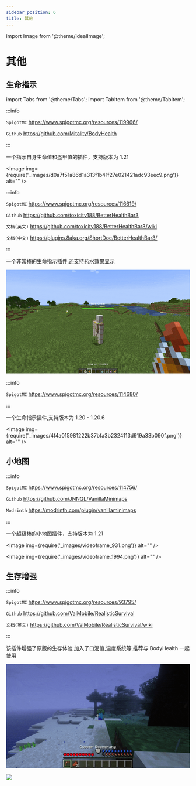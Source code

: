 ```yaml
---
sidebar_position: 6
title: 其他
---
```


import Image from '@theme/IdealImage';

# 其他

## 生命指示

import Tabs from '@theme/Tabs';
import TabItem from '@theme/TabItem';

<Tabs queryString="health">
<TabItem value="bh" label="BodyHealth(免费)">

:::info

`SpigotMC` https://www.spigotmc.org/resources/119966/

`Github` https://github.com/Mitality/BodyHealth

:::

一个指示自身生命值和盔甲值的插件，支持版本为 1.21

<Image img={require('_images/d0a7f51a86d1a313f1b41f27e021421adc93eec9.png')} alt="" />

</TabItem>
<TabItem value="health" label="BetterHealthBar(付费)">

:::info

`SpigotMC` https://www.spigotmc.org/resources/116619/

`Github` https://github.com/toxicity188/BetterHealthBar3

`文档(英文)` https://github.com/toxicity188/BetterHealthBar3/wiki

`文档(中文)` https://plugins.8aka.org/ShortDoc/BetterHealthBar3/

:::

一个非常棒的生命指示插件,还支持药水效果显示

![](_images/30a53ea3a4d029784f4ed54d17a335e099b805b4.gif)

</TabItem>
<TabItem value="vitalo" label="Vitalo(付费)">

:::info

`SpigotMC` https://www.spigotmc.org/resources/114680/

:::

一个生命指示插件,支持版本为 1.20 - 1.20.6

<Image img={require('_images/4f4a015981222b37bfa3b2324113d919a33b090f.png')} alt="" />

</TabItem>
</Tabs>

## 小地图

:::info

`SpigotMC` https://www.spigotmc.org/resources/114756/

`Github` https://github.com/JNNGL/VanillaMinimaps

`Modrinth` https://modrinth.com/plugin/vanillaminimaps

:::

一个超级棒的小地图插件，支持版本为 1.21

<Image img={require('_images/videoframe_931.png')} alt="" />

<Image img={require('_images/videoframe_1994.png')} alt="" />

## 生存增强

:::info

`SpigotMC` https://www.spigotmc.org/resources/93795/

`Github` https://github.com/ValMobile/RealisticSurvival

`文档(英文)` https://github.com/ValMobile/RealisticSurvival/wiki

:::

该插件增强了原版的生存体验,加入了口渴值,温度系统等,推荐与 BodyHealth 一起使用

![](_images/f6b239e0689c433ef5a2c0e85f710e988bf1ba4e.gif)

![](_images/272f487d799270ea2e204de73236dda77d18f954.gif)